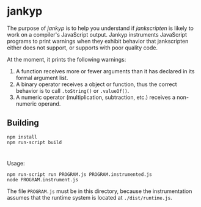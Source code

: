 # jankyp

The purpose of *jankyp* is to help you understand if *jankscripten* is likely to
work on a compiler's JavaScript output. Jankyp instruments JavaScript programs
to print warnings when they exhibit behavior that jankscripten either does
not support, or supports with poor quality code.

At the moment, it prints the following warnings:

1. A function receives more or fewer arguments than it has declared in its
   formal argument list.
2. A binary operator receives a object or function, thus the correct behavior
   is to call `.toString()` or `.valueOf()`.
3. A numeric operator (multiplication, subtraction, etc.) receives a non-numeric
   operand.

## Building

```
npm install
npm run-script build
```

# 
Usage:

```
npm run-script run PROGRAM.js PROGRAM.instrumented.js
node PROGRAM.instrument.js
```

The file `PROGRAM.js` must be in this directory, because the instrumentation
assumes that the runtime system is located at `./dist/runtime.js`.